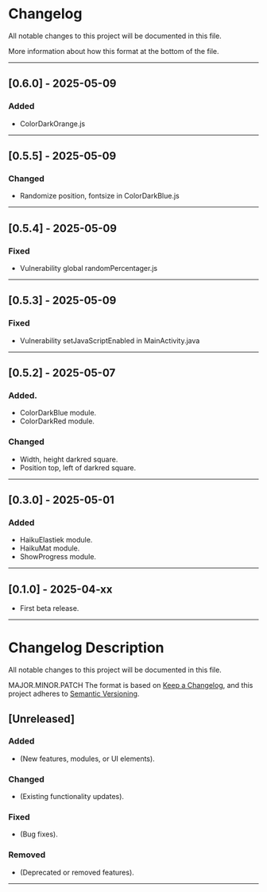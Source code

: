# Changelog
All notable changes to this project will be documented in this file.

More information about how this format at the bottom of the file.

---

## [0.6.0] - 2025-05-09
### Added
- ColorDarkOrange.js

---

## [0.5.5] - 2025-05-09
### Changed
- Randomize position, fontsize in ColorDarkBlue.js

---

## [0.5.4] - 2025-05-09
### Fixed
- Vulnerability global randomPercentager.js

---

## [0.5.3] - 2025-05-09
### Fixed
- Vulnerability setJavaScriptEnabled in MainActivity.java

---

## [0.5.2] - 2025-05-07
### Added.
- ColorDarkBlue module.
- ColorDarkRed module.

### Changed
- Width, height darkred square.
- Position top, left of darkred square.

---

## [0.3.0] - 2025-05-01
### Added
- HaikuElastiek module.
- HaikuMat module.
- ShowProgress module.

---

## [0.1.0] - 2025-04-xx
- First beta release.


---

# Changelog Description
All notable changes to this project will be documented in this file.

MAJOR.MINOR.PATCH
The format is based on [Keep a Changelog](https://keepachangelog.com/), and this project adheres to [Semantic Versioning](https://semver.org/).

## [Unreleased]
### Added
- (New features, modules, or UI elements).

### Changed
- (Existing functionality updates).

### Fixed
- (Bug fixes).

### Removed
- (Deprecated or removed features).

---

